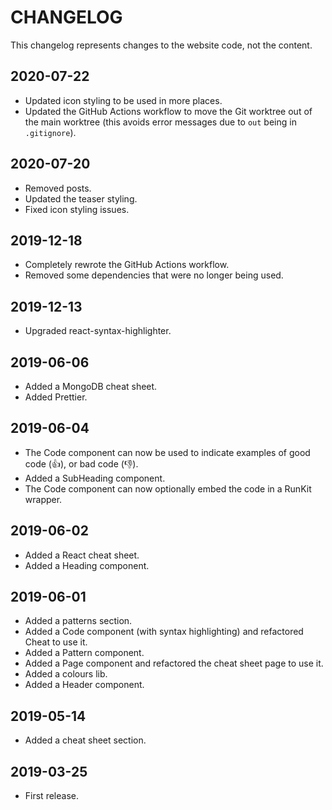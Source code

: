 # CHANGELOG

This changelog represents changes to the website code, not the content.

## 2020-07-22

-   Updated icon styling to be used in more places.
-   Updated the GitHub Actions workflow to move the Git worktree out of the main worktree (this avoids error messages due to `out` being in `.gitignore`).

## 2020-07-20

-   Removed posts.
-   Updated the teaser styling.
-   Fixed icon styling issues.

## 2019-12-18

-   Completely rewrote the GitHub Actions workflow.
-   Removed some dependencies that were no longer being used.

## 2019-12-13

-   Upgraded react-syntax-highlighter.

## 2019-06-06

-   Added a MongoDB cheat sheet.
-   Added Prettier.

## 2019-06-04

-   The Code component can now be used to indicate examples of good code (👍), or bad code (👎).
-   Added a SubHeading component.
-   The Code component can now optionally embed the code in a RunKit wrapper.

## 2019-06-02

-   Added a React cheat sheet.
-   Added a Heading component.

## 2019-06-01

-   Added a patterns section.
-   Added a Code component (with syntax highlighting) and refactored Cheat to use it.
-   Added a Pattern component.
-   Added a Page component and refactored the cheat sheet page to use it.
-   Added a colours lib.
-   Added a Header component.

## 2019-05-14

-   Added a cheat sheet section.

## 2019-03-25

-   First release.
